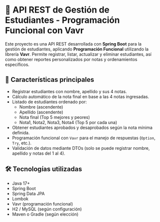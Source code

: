 # 📘 API REST de Gestión de Estudiantes - Programación Funcional con Vavr

Este proyecto es una API REST desarrollada con **Spring Boot** para la gestión de estudiantes, aplicando **Programación Funcional** utilizando la librería **Vavr**. Permite registrar, listar, actualizar y eliminar estudiantes, así como obtener reportes personalizados por notas y ordenamientos específicos.

## 🚀 Características principales

- Registrar estudiantes con nombre, apellido y sus 4 notas.
- Cálculo automático de la nota final en base a las 4 notas ingresadas.
- Listado de estudiantes ordenado por:
  - Nombre (ascendente)
  - Apellido (ascendente)
  - Nota final (Top 5 mejores y peores)
  - Nota1, Nota2, Nota3, Nota4 (Top 5 por cada una)
- Obtener estudiantes aprobados y desaprobados según la nota mínima definida.
- Programación funcional con `Vavr` para el manejo de respuestas (`Option`, `Try`, etc.).
- Validación de datos mediante DTOs (solo se puede registrar nombre, apellido y notas del 1 al 4).

## 🛠️ Tecnologías utilizadas

- Java 17+
- Spring Boot
- Spring Data JPA
- Lombok
- Vavr (programación funcional)
- H2 / MySQL (según configuración)
- Maven o Gradle (según elección)
